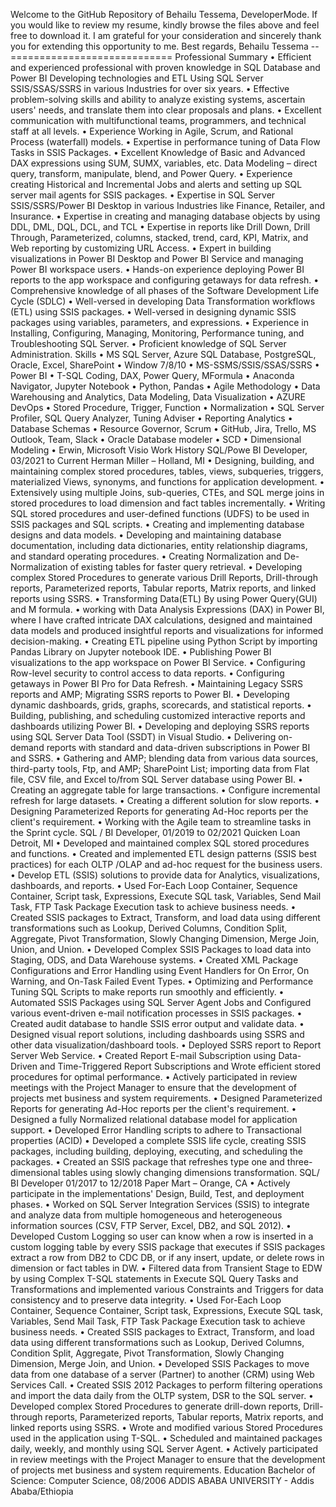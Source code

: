 Welcome to the GitHub Repository of Behailu Tessema, DeveloperMode. 
If you would like to review my resume, kindly browse the files above and feel free to download it. 
I am grateful for your consideration and sincerely thank you for extending this opportunity to me.
Best regards,
Behailu Tessema
--============================
Professional Summary
•	Efficient and experienced professional with proven knowledge in SQL Database and Power BI Developing technologies and ETL Using SQL Server SSIS/SSAS/SSRS in various Industries for over six years.
•	Effective problem-solving skills and ability to analyze existing systems, ascertain users' needs, and translate them into clear proposals and plans.
•	Excellent communication with multifunctional teams, programmers, and technical staff at all levels.
•	Experience Working in Agile, Scrum, and Rational Process (waterfall) models.
•	Expertise in performance tuning of Data Flow Tasks in SSIS Packages. 
•	Excellent Knowledge of Basic and Advanced DAX expressions using SUM, SUMX, variables, etc. Data Modeling – direct query, transform, manipulate, blend, and Power Query.
•	Experience creating Historical and Incremental Jobs and alerts and setting up SQL server mail agents for SSIS packages. 
•	Expertise in SQL Server SSIS/SSRS/Power BI Desktop in various Industries like Finance, Retailer, and Insurance.
•	Expertise in creating and managing database objects by using DDL, DML, DQL, DCL, and TCL
•	Expertise in reports like Drill Down, Drill Through, Parameterized, columns, stacked, trend, card, KPI, Matrix, and Web reporting by
customizing URL Access.
•	Expert in building visualizations in Power BI Desktop and Power BI Service and managing Power BI workspace users.
•	Hands-on experience deploying Power BI reports to the app workspace and configuring getaways for data refresh.
•	Comprehensive knowledge of all phases of the Software Development Life Cycle (SDLC)
•	Well-versed in developing Data Transformation workflows (ETL) using SSIS packages.
•	Well-versed in designing dynamic SSIS packages using variables, parameters, and expressions.
•	Experience in Installing, Configuring, Managing, Monitoring, Performance tuning, and Troubleshooting SQL Server.
•	Proficient knowledge of SQL Server Administration.
Skills
•	MS SQL Server, Azure SQL Database, PostgreSQL, Oracle, Excel, SharePoint
•	Window 7/8/10
•	MS-SSMS/SSIS/SSAS/SSRS
•	Power BI
•	T-SQL Coding, DAX, Power Query, MFormula
•	Anaconda Navigator, Jupyter Notebook
•	Python, Pandas
•	Agile Methodology
•	Data Warehousing and Analytics, Data Modeling, Data Visualization
•	AZURE DevOps
•	Stored Procedure, Trigger, Function	•	Normalization
•	SQL Server Profiler, SQL Query Analyzer, Tuning Adviser
•	Reporting Analytics
•	Database Schemas
•	Resource Governor, Scrum
•	GitHub, Jira, Trello, MS Outlook, Team, Slack
•	Oracle Database modeler
•	SCD
•	Dimensional Modeling
•	Erwin, Microsoft Visio
Work History
SQL/Powe BI Developer, 03/2021 to Current 
Herman Miller – Holland, MI
•	Designing, building, and maintaining complex stored procedures, tables, views, subqueries, triggers, materialized Views, synonyms, and functions for application development.
•	Extensively using multiple Joins, sub-queries, CTEs, and SQL merge joins in stored procedures to load dimension and fact tables incrementally.
•	Writing SQL stored procedures and user-defined functions (UDFS) to be used in SSIS packages and SQL scripts.
•	Creating and implementing database designs and data models.
•	Developing and maintaining database documentation, including data dictionaries, entity relationship diagrams, and standard operating procedures.
•	Creating Normalization and De-Normalization of existing tables for faster query retrieval.
•	Developing complex Stored Procedures to generate various Drill Reports, Drill-through reports, Parameterized reports, Tabular reports, Matrix reports, and linked reports using SSRS.
•	Transforming Data(ETL) By using Power Query(GUI) and M formula.
•	working with Data Analysis Expressions (DAX) in Power BI, where I have crafted intricate DAX calculations, 
designed and maintained data models and produced insightful reports and visualizations for informed decision-making.
•	Creating ETL pipeline using Python Script by importing Pandas Library on Jupyter notebook IDE.
•	Publishing Power BI visualizations to the app workspace on Power BI Service.
•	Configuring Row-level security to control access to data reports.
•	Configuring getaways in Power BI Pro for Data Refresh.
•	Maintaining Legacy SSRS reports and AMP; Migrating SSRS reports to Power BI.
•	Developing dynamic dashboards, grids, graphs, scorecards, and statistical reports.
•	Building, publishing, and scheduling customized interactive reports and dashboards utilizing Power BI.
•	Developing and deploying SSRS reports using SQL Server Data Tool (SSDT) in Visual Studio.
•	Delivering on-demand reports with standard and data-driven subscriptions in Power BI and SSRS.
•	Gathering and AMP; blending data from various data sources, third-party tools, Ftp, and AMP; SharePoint List; importing data from Flat file, CSV file, and Excel to/from SQL Server database using Power BI.
•	Creating an aggregate table for large transactions.
•	Configure incremental refresh for large datasets.
•	Creating a different solution for slow reports.
•	Designing Parameterized Reports for generating Ad-Hoc reports per the client's requirement.
•	Working with the Agile team to streamline tasks in the Sprint cycle.
SQL / BI Developer, 01/2019 to 02/2021 
Quicken Loan Detroit, MI
•	Developed and maintained complex SQL stored procedures and functions.
•	Created and implemented ETL design patterns (SSIS best practices) for each OLTP /OLAP and ad-hoc request for the business users.
•	Develop ETL (SSIS) solutions to provide data for Analytics, visualizations, dashboards, and reports.
•	Used For-Each Loop Container, Sequence Container, Script task, Expressions, Execute SQL task, Variables, Send Mail Task, FTP Task Package Execution task to achieve business needs.
•	Created SSIS packages to Extract, Transform, and load data using different transformations such as Lookup, Derived Columns, Condition Split, Aggregate,
 Pivot Transformation, Slowly Changing Dimension, Merge Join, Union, and Union.
•	Developed Complex SSIS Packages to load data into Staging, ODS, and Data Warehouse systems.
•	Created XML Package Configurations and Error Handling using Event Handlers for On Error, On Warning, and On-Task Failed Event Types.
•	Optimizing and Performance Tuning SQL Scripts to make reports run smoothly and efficiently.
•	Automated SSIS Packages using SQL Server Agent Jobs and Configured various event-driven e-mail notification processes in SSIS packages.
•	Created audit database to handle SSIS error output and validate data.
•	Designed visual report solutions, including dashboards using SSRS and other data visualization/dashboard tools.
•	Deployed SSRS report to Report Server Web Service.
•	Created Report E-mail Subscription using Data-Driven and Time-Triggered Report Subscriptions and Wrote efficient stored procedures for optimal performance.
•	Actively participated in review meetings with the Project Manager to ensure that the development of projects met business and system requirements.
•	Designed Parameterized Reports for generating Ad-Hoc reports per the client's requirement.
•	Designed a fully Normalized relational database model for application support.
•	Developed Error Handling scripts to adhere to Transactional properties (ACID)
•	Developed a complete SSIS life cycle, creating SSIS packages, including building, deploying, executing, and scheduling the packages.
•	Created an SSIS package that refreshes type one and three-dimensional tables using slowly changing dimensions transformation.
SQL/ BI Developer 01/2017 to 12/2018
Paper Mart – Orange, CA
•	Actively participate in the implementations' Design, Build, Test, and deployment phases.
•	Worked on SQL Server Integration Services (SSIS) to integrate and analyze data from multiple homogeneous and heterogeneous information sources (CSV, FTP Server, Excel, DB2, and SQL 2012).
•	Developed Custom Logging so user can know when a row is inserted in a custom logging table by every SSIS package that executes if SSIS packages extract a row from DB2 to CDC DB, or if any insert, update, or delete rows in dimension or fact tables in DW.
•	Filtered data from Transient Stage to EDW by using Complex T-SQL statements in Execute SQL Query Tasks and  Transformations and implemented various Constraints and Triggers for data consistency and to preserve data integrity.
•	Used For-Each Loop Container, Sequence Container, Script task, Expressions, Execute SQL task, Variables, Send Mail Task, FTP Task Package Execution task to achieve business needs.
•	Created SSIS packages to Extract, Transform, and load data using different transformations such as Lookup, Derived Columns, Condition Split, Aggregate, Pivot Transformation, Slowly Changing Dimension, Merge Join, and Union.
•	Developed SSIS Packages to move data from one database of a server (Partner) to another (CRM) using Web Services Call.
•	Created SSIS 2012 Packages to perform filtering operations and import the data daily from the OLTP system, DSR to the SQL server.
•	Developed complex Stored Procedures to generate drill-down reports, Drill-through reports, Parameterized reports, Tabular reports, Matrix reports, and linked reports using SSRS.
•	Wrote and modified various Stored Procedures used in the application using T-SQL.
•	Scheduled and maintained packages daily, weekly, and monthly using SQL Server Agent.
•	Actively participated in review meetings with the Project Manager to ensure that the development of projects met business and system requirements.
Education
Bachelor of Science: Computer Science, 08/2006 
ADDIS ABABA UNIVERSITY - Addis Ababa/Ethiopia


